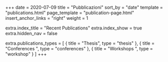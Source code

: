+++
date = 2020-07-09
title = "Pubblicazioni"
sort_by = "date"
template = "publications.html"
page_template = "publication-page.html"
insert_anchor_links = "right"
weight = 1

extra.index_title = "Recent Publications"
extra.index_show = true
extra.hidden_nav = false

extra.publications_types = [
  { title = "Thesis", type = "thesis" },
  { title = "Conferences ", type = "conferences" },
  { title = "Workshops ", type = "workshop" }
]
+++

<!-- ## Topic of interest

My research activities focuses on rainbows. -->
